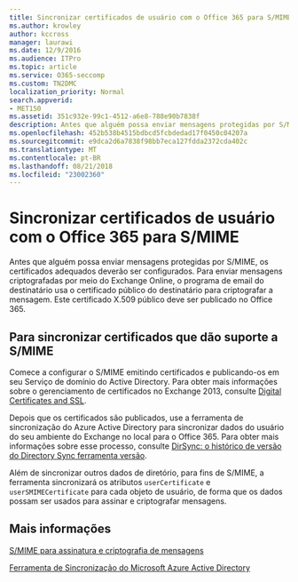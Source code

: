 ```yaml
---
title: Sincronizar certificados de usuário com o Office 365 para S/MIME
ms.author: krowley
author: kccross
manager: laurawi
ms.date: 12/9/2016
ms.audience: ITPro
ms.topic: article
ms.service: O365-seccomp
ms.custom: TN2DMC
localization_priority: Normal
search.appverid:
- MET150
ms.assetid: 351c932e-99c1-4512-a6e8-788e90b7838f
description: Antes que alguém possa enviar mensagens protegidas por S/MIME, os certificados adequados deverão ser configurados. Para enviar mensagens criptografadas por meio do Exchange Online, o programa de email do destinatário usa o certificado público do destinatário para criptografar a mensagem. Este certificado X.509 público deve ser publicado no Office 365.
ms.openlocfilehash: 452b538b4515bdbcd5fcbdedad17f0450c04207a
ms.sourcegitcommit: e9dca2d6a7838f98bb7eca127fdda2372cda402c
ms.translationtype: MT
ms.contentlocale: pt-BR
ms.lasthandoff: 08/21/2018
ms.locfileid: "23002360"
---
```

# <a name="sync-user-certificates-to-office-365-for-smime"></a>Sincronizar certificados de usuário com o Office 365 para S/MIME

Antes que alguém possa enviar mensagens protegidas por S/MIME, os certificados adequados deverão ser configurados. Para enviar mensagens criptografadas por meio do Exchange Online, o programa de email do destinatário usa o certificado público do destinatário para criptografar a mensagem. Este certificado X.509 público deve ser publicado no Office 365.
  
## <a name="to-sync-certificates-that-support-smime"></a>Para sincronizar certificados que dão suporte a S/MIME

Comece a configurar o S/MIME emitindo certificados e publicando-os em seu Serviço de domínio do Active Directory. Para obter mais informações sobre o gerenciamento de certificados no Exchange 2013, consulte [Digital Certificates and SSL](http://technet.microsoft.com/library/a9e2e08c-d46a-4135-a387-eb653212b676.aspx).
  
Depois que os certificados são publicados, use a ferramenta de sincronização do Azure Active Directory para sincronizar dados do usuário do seu ambiente do Exchange no local para o Office 365. Para obter mais informações sobre esse processo, consulte [DirSync: o histórico de versão do Directory Sync ferramenta versão](https://go.microsoft.com/fwlink/p/?LinkId=392587).
  
Além de sincronizar outros dados de diretório, para fins de S/MIME, a ferramenta sincronizará os atributos  `userCertificate` e  `userSMIMECertificate` para cada objeto de usuário, de forma que os dados possam ser usados para assinar e criptografar mensagens. 
  
## <a name="more-information"></a>Mais informações

[S/MIME para assinatura e criptografia de mensagens](s-mime-for-message-signing-and-encryption.md)
  
[Ferramenta de Sincronização do Microsoft Azure Active Directory](https://go.microsoft.com/fwlink/p/?LinkId=392587)
  

